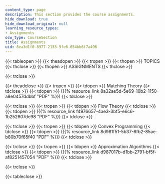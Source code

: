 ```yaml
---
content_type: page
description: This section provides the course assignments.
hide_download: true
hide_download_original: null
learning_resource_types:
- Assignments
ocw_type: CourseSection
title: Assignments
uid: 8ea3d1f0-8977-2133-9fe6-654bb6f7a496
---
```


{{< tableopen >}}
{{< theadopen >}}
{{< tropen >}}
{{< thopen >}}
TOPICS
{{< thclose >}}
{{< thopen >}}
ASSIGNMENTS
{{< thclose >}}

{{< trclose >}}

{{< theadclose >}}
{{< tropen >}}
{{< tdopen >}}
Matching Theory
{{< tdclose >}}
{{< tdopen >}}
({{% resource_link 8a32ae5d-5e69-10b2-1150-a8e0457ddbbf "PDF" %}})
{{< tdclose >}}

{{< trclose >}}
{{< tropen >}}
{{< tdopen >}}
Flow Theory
{{< tdclose >}}
{{< tdopen >}}
({{% resource_link f4976657-4ae3-3bf5-e6c6-1b252607de98 "PDF" %}})
{{< tdclose >}}

{{< trclose >}}
{{< tropen >}}
{{< tdopen >}}
Convex Programming
{{< tdclose >}}
{{< tdopen >}}
({{% resource_link 8d981f51-5b37-6fb2-85ae-b80b70f65f40 "PDF" %}})
{{< tdclose >}}

{{< trclose >}}
{{< tropen >}}
{{< tdopen >}}
Approximation Algorithms
{{< tdclose >}}
{{< tdopen >}}
({{% resource_link d987017b-d1bb-2791-bf5f-af8251457054 "PDF" %}})
{{< tdclose >}}

{{< trclose >}}

{{< tableclose >}}
